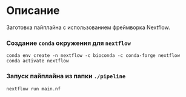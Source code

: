 # Описание

Заготовка пайплайна с использованием фреймворка Nextflow.

### Создание `conda` окружения для `nextflow`

```
conda env create -n nextflow -c bioconda -c conda-forge nextflow
conda activate nextflow
```

### Запуск пайплайна из папки `./pipeline`

```
nextflow run main.nf
```
